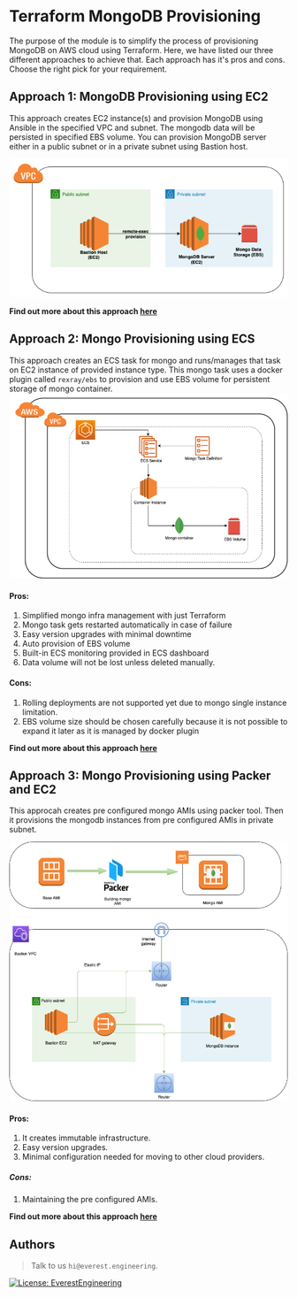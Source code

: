 # Terraform MongoDB Provisioning
The purpose of the module is to simplify the process of provisioning MongoDB on AWS cloud using Terraform.
Here, we have listed our three different approaches to achieve that. Each approach has it's pros and cons.
Choose the right pick for your requirement.

## Approach 1: MongoDB Provisioning using EC2
This approach creates EC2 instance(s) and provision MongoDB using Ansible in the specified VPC and subnet. 
The mongodb data will be persisted in specified EBS volume. 
You can provision MongoDB server either in a public subnet or in a private subnet using Bastion host.

![MongoDB on EC2 Instances](images/Mongo-EC2.png)

**Find out more about this approach [here](mongo-provisioner-ec2)**

## Approach 2: Mongo Provisioning using ECS

This approach creates an ECS task for mongo and runs/manages that task on EC2 instance of provided instance type. This mongo task
uses a docker plugin called `rexray/ebs` to provision and use EBS volume for persistent storage of mongo container. 
![Alt text](images/Mongo-ECS.png)
#### Pros:
1. Simplified mongo infra management with just Terraform
2. Mongo task gets restarted automatically in case of failure
3. Easy version upgrades with minimal downtime
4. Auto provision of EBS volume
5. Built-in ECS monitoring provided in ECS dashboard
6. Data volume will not be lost unless deleted manually.

#### Cons: 
1. Rolling deployments are not supported yet due to mongo single instance limitation.
2. EBS volume size should be chosen carefully because it is not possible to expand it later as it is managed by docker plugin

**Find out more about this approach [here](mongo-provisioner-ecs)**

## Approach 3: Mongo Provisioning using Packer and EC2
This approcah creates pre configured mongo AMIs using packer tool. 
Then it provisions the mongodb instances from pre configured AMIs in private subnet.

![MongoDB on Packer EC2 Instances](images/Mongo-Packer.png)
#### Pros:
1. It creates immutable infrastructure.
2. Easy version upgrades.
3. Minimal configuration needed for moving to other cloud providers.

##### Cons:
1. Maintaining the pre configured AMIs.

**Find out more about this approach [here](mongo-provisioner-packer)**

## Authors
>Talk to us `hi@everest.engineering`.

[![License: EverestEngineering](https://img.shields.io/badge/Copyright%20%C2%A9-EVERESTENGINEERING-blue)](https://everest.engineering)
